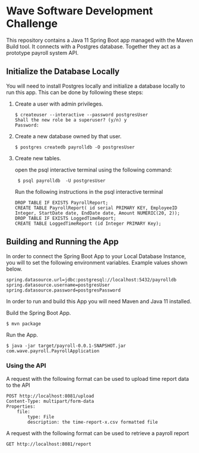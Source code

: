 # Wave Software Development Challenge

This repository contains a Java 11 Spring Boot app managed with the Maven Build tool. It connects with a Postgres database. Together they act as a prototype payroll system API.

## Initialize the Database Locally

You will need to install Postgres locally and initialize a database locally to run this app. This can be done by following these steps:

1. Create a user with admin privileges.
    ```
    $ createuser --interactive --password postgresUser
    Shall the new role be a superuser? (y/n) y
    Password: 

    ```

1. Create a new database owned by that user.
    ```
    $ postgres createdb payrolldb -O postgresUser
    ```
1. Create new tables.

    open the psql interactive terminal using the following command:
   ```
    $ psql payrolldb  -U postgresUser
   ```
    Run the following instructions in the psql interactive terminal
    ```
    DROP TABLE IF EXISTS PayrollReport;
    CREATE TABLE PayrollReport( id serial PRIMARY KEY, EmployeeID Integer, StartDate date, EndDate date, Amount NUMERIC(20, 2));
    DROP TABLE IF EXISTS LoggedTimeReport;
    CREATE TABLE LoggedTimeReport (id Integer PRIMARY Key);
    ```



## Building and Running the App

In order to connect the Spring Boot App to your Local Database Instance, you will to set the following environment variables. Example values shown below.

```
spring.datasource.url=jdbc:postgresql://localhost:5432/payrolldb
spring.datasource.username=postgresUser
spring.datasource.password=postgresPassword
```

In order to run and build this App you will need Maven and Java 11 installed.

Build the Spring Boot App. 

```
$ mvn package
```

Run the App.

```
$ java -jar target/payroll-0.0.1-SNAPSHOT.jar com.wave.payroll.PayrollApplication
```




### Using the API

A request with the following format can be used to upload time report data to the API
```
POST http://localhost:8081/upload
Content-Type: multipart/form-data
Properties: 
    file:
        type: File
        description: the time-report-x.csv formatted file
```   

A request with the following format can be used to retrieve a payroll report
```
GET http://localhost:8081/report
```     

